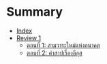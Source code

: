 # Summary

* [Index](README.md)
* [Review 1](docs/review-1.md)
	* [ตอนที่ 1: สามวาระใหม่แห่งอนาคต](docs/homo-deus-1.md)
	* [ตอนที่ 2: คำสาปเรื่องดีอุส](docs/homo-deus-2.md)



